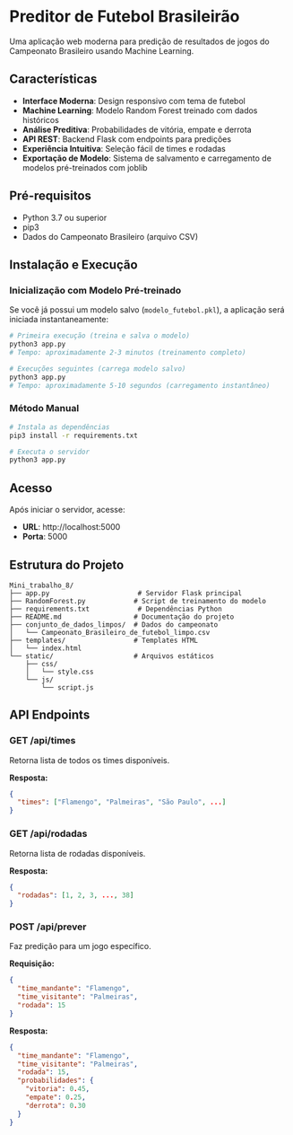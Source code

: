 # Preditor de Futebol Brasileirão

Uma aplicação web moderna para predição de resultados de jogos do Campeonato Brasileiro usando Machine Learning.

## Características

- **Interface Moderna**: Design responsivo com tema de futebol
- **Machine Learning**: Modelo Random Forest treinado com dados históricos
- **Análise Preditiva**: Probabilidades de vitória, empate e derrota
- **API REST**: Backend Flask com endpoints para predições
- **Experiência Intuitiva**: Seleção fácil de times e rodadas
- **Exportação de Modelo**: Sistema de salvamento e carregamento de modelos pré-treinados com joblib

## Pré-requisitos

- Python 3.7 ou superior
- pip3
- Dados do Campeonato Brasileiro (arquivo CSV)

## Instalação e Execução

### Inicialização com Modelo Pré-treinado

Se você já possui um modelo salvo (`modelo_futebol.pkl`), a aplicação será iniciada instantaneamente:

```bash
# Primeira execução (treina e salva o modelo)
python3 app.py
# Tempo: aproximadamente 2-3 minutos (treinamento completo)

# Execuções seguintes (carrega modelo salvo)
python3 app.py
# Tempo: aproximadamente 5-10 segundos (carregamento instantâneo)
```

### Método Manual

```bash
# Instala as dependências
pip3 install -r requirements.txt

# Executa o servidor
python3 app.py
```

## Acesso

Após iniciar o servidor, acesse:
- **URL**: http://localhost:5000
- **Porta**: 5000

## Estrutura do Projeto

```
Mini_trabalho_8/
├── app.py                      # Servidor Flask principal
├── RandomForest.py            # Script de treinamento do modelo
├── requirements.txt            # Dependências Python
├── README.md                  # Documentação do projeto
├── conjunto_de_dados_limpos/  # Dados do campeonato
│   └── Campeonato_Brasileiro_de_futebol_limpo.csv
├── templates/                 # Templates HTML
│   └── index.html
└── static/                    # Arquivos estáticos
    ├── css/
    │   └── style.css
    └── js/
        └── script.js
```

## API Endpoints

### GET /api/times
Retorna lista de todos os times disponíveis.

**Resposta:**
```json
{
  "times": ["Flamengo", "Palmeiras", "São Paulo", ...]
}
```

### GET /api/rodadas
Retorna lista de rodadas disponíveis.

**Resposta:**
```json
{
  "rodadas": [1, 2, 3, ..., 38]
}
```

### POST /api/prever
Faz predição para um jogo específico.

**Requisição:**
```json
{
  "time_mandante": "Flamengo",
  "time_visitante": "Palmeiras",
  "rodada": 15
}
```

**Resposta:**
```json
{
  "time_mandante": "Flamengo",
  "time_visitante": "Palmeiras",
  "rodada": 15,
  "probabilidades": {
    "vitoria": 0.45,
    "empate": 0.25,
    "derrota": 0.30
  }
}
```

